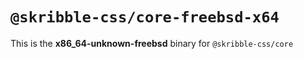 # `@skribble-css/core-freebsd-x64`

This is the **x86_64-unknown-freebsd** binary for `@skribble-css/core`
